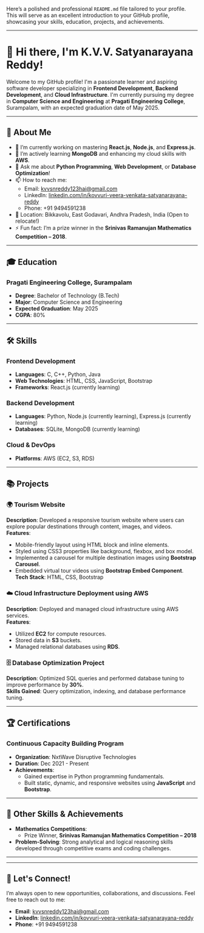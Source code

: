 Here’s a polished and professional `README.md` file tailored to your profile. This will serve as an excellent introduction to your GitHub profile, showcasing your skills, education, projects, and achievements.

---

# 👋 Hi there, I'm **K.V.V. Satyanarayana Reddy**!

Welcome to my GitHub profile! I'm a passionate learner and aspiring software developer specializing in **Frontend Development**, **Backend Development**, and **Cloud Infrastructure**. I'm currently pursuing my degree in **Computer Science and Engineering** at **Pragati Engineering College**, Surampalam, with an expected graduation date of May 2025.

---

## 🌟 About Me

- 🔭 I’m currently working on mastering **React.js**, **Node.js**, and **Express.js**.
- 🌱 I’m actively learning **MongoDB** and enhancing my cloud skills with **AWS**.
- 💬 Ask me about **Python Programming**, **Web Development**, or **Database Optimization**!
- 📫 How to reach me:  
  - Email: [kvvsnreddy123hai@gmail.com](mailto:kvvsnreddy123hai@gmail.com)  
  - LinkedIn: [linkedin.com/in/kovvuri-veera-venkata-satyanarayana-reddy](https://www.linkedin.com/in/kovvuri-veera-venkata-satyanarayana-reddy-562407229)  
  - Phone: +91 9494591238  
- 📍 Location: Bikkavolu, East Godavari, Andhra Pradesh, India (Open to relocate!)  
- ⚡ Fun fact: I’m a prize winner in the **Srinivas Ramanujan Mathematics Competition – 2018**.

---

## 🎓 Education

### **Pragati Engineering College, Surampalam**
- **Degree**: Bachelor of Technology (B.Tech)  
- **Major**: Computer Science and Engineering  
- **Expected Graduation**: May 2025  
- **CGPA**: 80%  

---

## 🛠 Skills

### Frontend Development
- **Languages**: C, C++, Python, Java  
- **Web Technologies**: HTML, CSS, JavaScript, Bootstrap  
- **Frameworks**: React.js (currently learning)

### Backend Development
- **Languages**: Python, Node.js (currently learning), Express.js (currently learning)  
- **Databases**: SQLite, MongoDB (currently learning)

### Cloud & DevOps
- **Platforms**: AWS (EC2, S3, RDS)

---

## 📚 Projects

### 🌍 **Tourism Website**
**Description**: Developed a responsive tourism website where users can explore popular destinations through content, images, and videos.  
**Features**:  
- Mobile-friendly layout using HTML block and inline elements.  
- Styled using CSS3 properties like background, flexbox, and box model.  
- Implemented a carousel for multiple destination images using **Bootstrap Carousel**.  
- Embedded virtual tour videos using **Bootstrap Embed Component**.  
**Tech Stack**: HTML, CSS, Bootstrap  

### ☁️ **Cloud Infrastructure Deployment using AWS**
**Description**: Deployed and managed cloud infrastructure using AWS services.  
**Features**:  
- Utilized **EC2** for compute resources.  
- Stored data in **S3** buckets.  
- Managed relational databases using **RDS**.  

### 🗄️ **Database Optimization Project**
**Description**: Optimized SQL queries and performed database tuning to improve performance by **30%**.  
**Skills Gained**: Query optimization, indexing, and database performance tuning.

---

## 🏆 Certifications

### **Continuous Capacity Building Program**
- **Organization**: NxtWave Disruptive Technologies  
- **Duration**: Dec 2021 - Present  
- **Achievements**:  
  - Gained expertise in Python programming fundamentals.  
  - Built static, dynamic, and responsive websites using **JavaScript** and **Bootstrap**.  

---

## 🌟 Other Skills & Achievements

- **Mathematics Competitions**:  
  - Prize Winner, **Srinivas Ramanujan Mathematics Competition – 2018**  
- **Problem-Solving**: Strong analytical and logical reasoning skills developed through competitive exams and coding challenges.  

---



---

## 🤝 Let's Connect!

I’m always open to new opportunities, collaborations, and discussions. Feel free to reach out to me:

- **Email**: [kvvsnreddy123hai@gmail.com](mailto:kvvsnreddy123hai@gmail.com)  
- **LinkedIn**: [linkedin.com/in/kovvuri-veera-venkata-satyanarayana-reddy](https://www.linkedin.com/in/kovvuri-veera-venkata-satyanarayana-reddy-562407229)  
- **Phone**: +91 9494591238  





